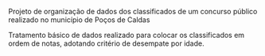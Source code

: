 Projeto de organização de dados dos classificados de um concurso público realizado no município de Poços de Caldas

Tratamento básico de dados realizado para colocar os classificados em ordem de notas, adotando critério de desempate por idade.
